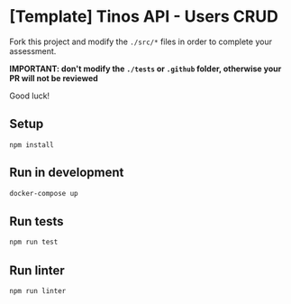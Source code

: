 # [Template] Tinos API - Users CRUD

Fork this project and modify the `./src/*` files in order to complete your assessment.

**IMPORTANT: don't modify the `./tests` or `.github` folder, otherwise your PR will not be reviewed**

Good luck!

## Setup
```
npm install
```

## Run in development
```bash
docker-compose up
```

## Run tests
```bash
npm run test
```

## Run linter
```bash
npm run linter
```